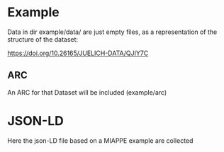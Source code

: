 # Example

Data in dir example/data/ are just empty files, as a representation of the structure of the dataset:

https://doi.org/10.26165/JUELICH-DATA/QJIY7C

## ARC

An ARC for that Dataset will be included (example/arc)


# JSON-LD

Here the json-LD file based on a MIAPPE example are collected